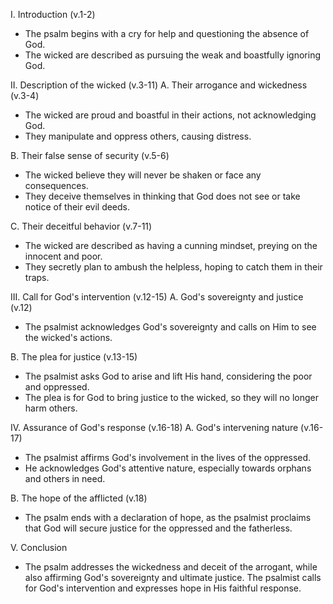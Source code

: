 I. Introduction (v.1-2)
- The psalm begins with a cry for help and questioning the absence of God.
- The wicked are described as pursuing the weak and boastfully ignoring God.

II. Description of the wicked (v.3-11)
A. Their arrogance and wickedness (v.3-4)
- The wicked are proud and boastful in their actions, not acknowledging God.
- They manipulate and oppress others, causing distress.

B. Their false sense of security (v.5-6)
- The wicked believe they will never be shaken or face any consequences.
- They deceive themselves in thinking that God does not see or take notice of their evil deeds.

C. Their deceitful behavior (v.7-11)
- The wicked are described as having a cunning mindset, preying on the innocent and poor.
- They secretly plan to ambush the helpless, hoping to catch them in their traps.

III. Call for God's intervention (v.12-15)
A. God's sovereignty and justice (v.12)
- The psalmist acknowledges God's sovereignty and calls on Him to see the wicked's actions.

B. The plea for justice (v.13-15)
- The psalmist asks God to arise and lift His hand, considering the poor and oppressed.
- The plea is for God to bring justice to the wicked, so they will no longer harm others.

IV. Assurance of God's response (v.16-18)
A. God's intervening nature (v.16-17)
- The psalmist affirms God's involvement in the lives of the oppressed.
- He acknowledges God's attentive nature, especially towards orphans and others in need.

B. The hope of the afflicted (v.18)
- The psalm ends with a declaration of hope, as the psalmist proclaims that God will secure justice for the oppressed and the fatherless.

V. Conclusion
- The psalm addresses the wickedness and deceit of the arrogant, while also affirming God's sovereignty and ultimate justice. The psalmist calls for God's intervention and expresses hope in His faithful response.